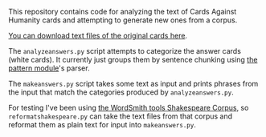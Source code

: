 This repository contains code for analyzing the text of Cards Against Humanity cards and attempting to generate new ones from a corpus.

[You can download text files of the original cards here](https://github.com/nodanaonlyzuul/against-humanity).

The `analyzeanswers.py` script attempts to categorize the answer cards (white cards). It currently just groups them by sentence chunking using [the pattern module](http://www.clips.ua.ac.be/pages/pattern)'s parser.

The `makeanswers.py` script takes some text as input and prints phrases from the input that match the categories produced by `analyzeanswers.py`.

For testing I've been using [the WordSmith tools Shakespeare Corpus](http://www.lexically.net/wordsmith/support/shakespeare.html), so `reformatshakespeare.py` can take the text files from that corpus and reformat them as plain text for input into `makeanswers.py`.
